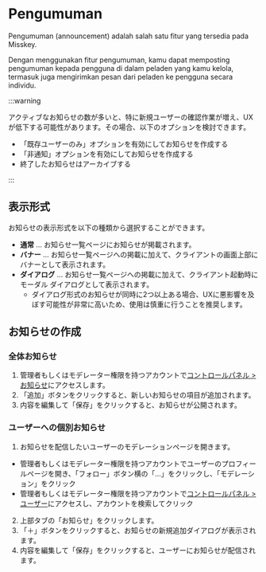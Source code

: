 # Pengumuman

Pengumuman (announcement) adalah salah satu fitur yang tersedia pada Misskey.

Dengan menggunakan fitur pengumuman, kamu dapat memposting pengumuman kepada pengguna di dalam peladen yang kamu kelola, termasuk juga mengirimkan pesan dari peladen ke pengguna secara individu.

:::warning

アクティブなお知らせの数が多いと、特に新規ユーザーの確認作業が増え、UXが低下する可能性があります。その場合、以下のオプションを検討できます。

- 「既存ユーザーのみ」オプションを有効にしてお知らせを作成する
- 「非通知」オプションを有効にしてお知らせを作成する
- 終了したお知らせはアーカイブする

:::

## 表示形式

お知らせの表示形式を以下の種類から選択することができます。

- **通常** ... お知らせ一覧ページにお知らせが掲載されます。
- **バナー** ... お知らせ一覧ページへの掲載に加えて、クライアントの画面上部にバナーとして表示されます。
- **ダイアログ** ... お知らせ一覧ページへの掲載に加えて、クライアント起動時にモーダル ダイアログとして表示されます。
  - ダイアログ形式のお知らせが同時に2つ以上ある場合、UXに悪影響を及ぼす可能性が非常に高いため、使用は慎重に行うことを推奨します。

## お知らせの作成

### 全体お知らせ

1. 管理者もしくはモデレーター権限を持つアカウントで[コントロールパネル > お知らせ](x-mi-web://admin/announcements)にアクセスします。
2. 「追加」ボタンをクリックすると、新しいお知らせの項目が追加されます。
3. 内容を編集して「保存」をクリックすると、お知らせが公開されます。

### ユーザーへの個別お知らせ

1. お知らせを配信したいユーザーのモデレーションページを開きます。

- 管理者もしくはモデレーター権限を持つアカウントでユーザーのプロフィールページを開き、「フォロー」ボタン横の「…」をクリックし、「モデレーション」をクリック
- 管理者もしくはモデレーター権限を持つアカウントで[コントロールパネル > ユーザー](x-mi-web://admin/users)にアクセスし、アカウントを検索してクリック

2. 上部タブの「お知らせ」をクリックします。
3. 「＋」ボタンをクリックすると、お知らせの新規追加ダイアログが表示されます。
4. 内容を編集して「保存」をクリックすると、ユーザーにお知らせが配信されます。
